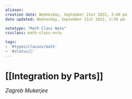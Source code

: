 ```yaml
---
aliases:
creation date: Wednesday, September 21st 2022, 3:49 pm
date updated: Wednesday, September 21st 2022, 3:50 pm

notetype: "Math Class Note"
cssclass: math-class-note

tags: 
- '#types/classes/math'
- '#status/🚧'
---
```


# [[Integration by Parts]]
<span style = "font-size:120%"><i >Zagreb Mukerjee </i></span>
